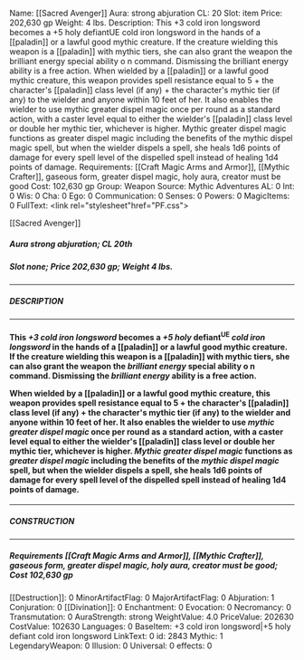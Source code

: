 Name: [[Sacred Avenger]]
Aura: strong abjuration
CL: 20
Slot: item
Price: 202,630 gp
Weight: 4 lbs.
Description: This +3 cold iron longsword becomes a +5 holy defiantUE cold iron longsword in the hands of a [[paladin]] or a lawful good mythic creature. If the creature wielding this weapon is a [[paladin]] with mythic tiers, she can also grant the weapon the brilliant energy special ability o n command. Dismissing the brilliant energy ability is a free action. When wielded by a [[paladin]] or a lawful good mythic creature, this weapon provides spell resistance equal to 5 + the character's [[paladin]] class level (if any) + the character's mythic tier (if any) to the wielder and anyone within 10 feet of her. It also enables the wielder to use mythic greater dispel magic once per round as a standard action, with a caster level equal to either the wielder's [[paladin]] class level or double her mythic tier, whichever is higher. Mythic greater dispel magic functions as greater dispel magic including the benefits of the mythic dispel magic spell, but when the wielder dispels a spell, she heals 1d6 points of damage for every spell level of the dispelled spell instead of healing 1d4 points of damage.
Requirements: [[Craft Magic Arms and Armor]], [[Mythic Crafter]], gaseous form, greater dispel magic, holy aura, creator must be good
Cost: 102,630 gp
Group: Weapon
Source: Mythic Adventures
AL: 0
Int: 0
Wis: 0
Cha: 0
Ego: 0
Communication: 0
Senses: 0
Powers: 0
MagicItems: 0
FullText: <link rel="stylesheet"href="PF.css"><div class="heading"><p class="alignleft">[[Sacred Avenger]]</p><div style="clear: both;"></div></div><div><h5><b>Aura </b>strong abjuration; <b>CL </b>20th</h5><h5><b>Slot </b>none; <b>Price </b>202,630 gp; <b>Weight </b>4 lbs.</h5></div><hr/><div><h5><b>DESCRIPTION</b></h5></div><hr/><div><h4><p>This <i>+3 <i>cold iron longsword</i></i> becomes a <i>+5 holy</i> defiant<sup>UE</sup> <i>cold iron longsword</i> in the hands of a [[paladin]] or a lawful good mythic creature. If the creature wielding this weapon is a [[paladin]] with mythic tiers, she can also grant the weapon the <i>brilliant energy</i> special ability o n command. Dismissing the <i>brilliant energy</i> ability is a free action. </p><p>When wielded by a [[paladin]] or a lawful good mythic creature, this weapon provides spell resistance equal to 5 + the character's [[paladin]] class level (if any) + the character's mythic tier (if any) to the wielder and anyone within 10 feet of her. It also enables the wielder to use <i>mythic <i>greater dispel magic</i></i> once per round as a standard action, with a caster level equal to either the wielder's [[paladin]] class level or double her mythic tier, whichever is higher. <i>Mythic <i>greater dispel magic</i></i> functions as <i>greater dispel magic</i> including the benefits of the <i>mythic dispel magic</i> spell, but when the wielder dispels a spell, she heals 1d6 points of damage for every spell level of the dispelled spell instead of healing 1d4 points of damage.</p></h4></div><hr/><div><h5><b>CONSTRUCTION</b></h5></div><hr/><div><h5><b>Requirements </b>[[Craft Magic Arms and Armor]], [[Mythic Crafter]], <i>gaseous form</i>, <i>greater dispel magic</i>, <i>holy aura</i>, creator must be good; <b>Cost </b>102,630 gp</h5></div>
[[Destruction]]: 0
MinorArtifactFlag: 0
MajorArtifactFlag: 0
Abjuration: 1
Conjuration: 0
[[Divination]]: 0
Enchantment: 0
Evocation: 0
Necromancy: 0
Transmutation: 0
AuraStrength: strong
WeightValue: 4.0
PriceValue: 202630
CostValue: 102630
Languages: 0
BaseItem: +3 cold iron longsword|+5 holy defiant cold iron longsword
LinkText: 0
id: 2843
Mythic: 1
LegendaryWeapon: 0
Illusion: 0
Universal: 0
effects: 0
